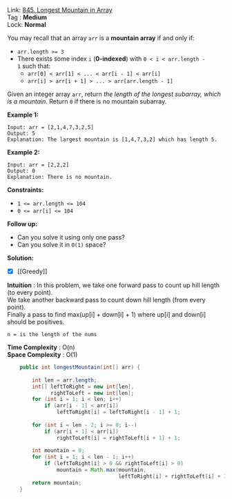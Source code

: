 Link: [845. Longest Mountain in Array](https://leetcode.com/problems/longest-mountain-in-array/) <br>
Tag : **Medium**<br>
Lock: **Normal**

You may recall that an array `arr` is a **mountain array** if and only if:

-   `arr.length >= 3`
-   There exists some index `i` (**0-indexed**) with `0 < i < arr.length - 1` such that:
    -   `arr[0] < arr[1] < ... < arr[i - 1] < arr[i]`
    -   `arr[i] > arr[i + 1] > ... > arr[arr.length - 1]`

Given an integer array `arr`, return _the length of the longest subarray, which is a mountain_. Return `0` if there is no mountain subarray.

**Example 1:**
```
Input: arr = [2,1,4,7,3,2,5]
Output: 5
Explanation: The largest mountain is [1,4,7,3,2] which has length 5.
```

**Example 2:**
```
Input: arr = [2,2,2]
Output: 0
Explanation: There is no mountain.
```

**Constraints:**
-   `1 <= arr.length <= 104`
-   `0 <= arr[i] <= 104`

**Follow up:**
-   Can you solve it using only one pass?
-   Can you solve it in `O(1)` space?

**Solution:**

- [x] [[Greedy]]

**Intuition** :
In this problem, we take one forward pass to count up hill length (to every point).  
We take another backward pass to count down hill length (from every point).  
Finally a pass to find max(up[i] + down[i] + 1) where up[i] and down[i] should be positives.

```
n = is the length of the nums
```
**Time Complexity** : O(n)<br>
**Space Complexity** : O(1)

```java
    public int longestMountain(int[] arr) {
        
        int len = arr.length;
        int[] leftToRight = new int[len],
              rightToLeft = new int[len];
        for (int i = 1; i < len; i++)
            if (arr[i - 1] < arr[i])
                leftToRight[i] = leftToRight[i - 1] + 1;
        
        for (int i = len - 2; i >= 0; i--)
            if (arr[i + 1] < arr[i])
                rightToLeft[i] = rightToLeft[i + 1] + 1;
        
        int mountain = 0;
        for (int i = 1; i < len - 1; i++)
            if (leftToRight[i] > 0 && rightToLeft[i] > 0)
                mountain = Math.max(mountain, 
                                    leftToRight[i] + rightToLeft[i] + 1);
        return mountain;
    }
```
